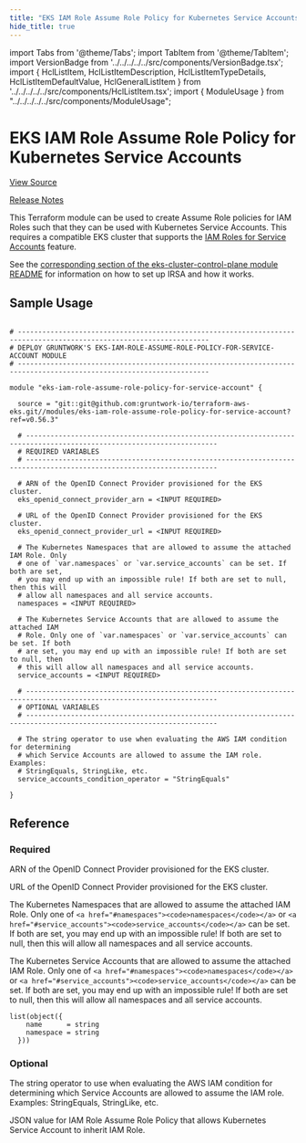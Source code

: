 ```yaml
---
title: "EKS IAM Role Assume Role Policy for Kubernetes Service Accounts"
hide_title: true
---
```


import Tabs from '@theme/Tabs';
import TabItem from '@theme/TabItem';
import VersionBadge from '../../../../../src/components/VersionBadge.tsx';
import { HclListItem, HclListItemDescription, HclListItemTypeDetails, HclListItemDefaultValue, HclGeneralListItem } from '../../../../../src/components/HclListItem.tsx';
import { ModuleUsage } from "../../../../../src/components/ModuleUsage";

<VersionBadge repoTitle="Amazon EKS" version="0.56.3" lastModifiedVersion="0.53.0"/>

# EKS IAM Role Assume Role Policy for Kubernetes Service Accounts

<a href="https://github.com/gruntwork-io/terraform-aws-eks/tree/master/modules/eks-iam-role-assume-role-policy-for-service-account" className="link-button" title="View the source code for this module in GitHub.">View Source</a>

<a href="https://github.com/gruntwork-io/terraform-aws-eks/releases/tag/v0.53.0" className="link-button" title="Release notes for only versions which impacted this module.">Release Notes</a>

This Terraform module can be used to create Assume Role policies for IAM Roles such that they can be used with
Kubernetes Service Accounts. This requires a compatible EKS cluster that supports the [IAM Roles for Service
Accounts](https://docs.aws.amazon.com/eks/latest/userguide/iam-roles-for-service-accounts.html) feature.

See the [corresponding section of the eks-cluster-control-plane module
README](https://github.com/gruntwork-io/terraform-aws-eks/tree/master/modules/eks-cluster-control-plane/README.md#how-do-i-associate-iam-roles-to-the-pods) for information on how to set
up IRSA and how it works.

## Sample Usage

<ModuleUsage>

```hcl title="main.tf"

# ---------------------------------------------------------------------------------------------------------------------
# DEPLOY GRUNTWORK'S EKS-IAM-ROLE-ASSUME-ROLE-POLICY-FOR-SERVICE-ACCOUNT MODULE
# ---------------------------------------------------------------------------------------------------------------------

module "eks-iam-role-assume-role-policy-for-service-account" {

  source = "git::git@github.com:gruntwork-io/terraform-aws-eks.git//modules/eks-iam-role-assume-role-policy-for-service-account?ref=v0.56.3"

  # ---------------------------------------------------------------------------------------------------------------------
  # REQUIRED VARIABLES
  # ---------------------------------------------------------------------------------------------------------------------

  # ARN of the OpenID Connect Provider provisioned for the EKS cluster.
  eks_openid_connect_provider_arn = <INPUT REQUIRED>

  # URL of the OpenID Connect Provider provisioned for the EKS cluster.
  eks_openid_connect_provider_url = <INPUT REQUIRED>

  # The Kubernetes Namespaces that are allowed to assume the attached IAM Role. Only
  # one of `var.namespaces` or `var.service_accounts` can be set. If both are set,
  # you may end up with an impossible rule! If both are set to null, then this will
  # allow all namespaces and all service accounts.
  namespaces = <INPUT REQUIRED>

  # The Kubernetes Service Accounts that are allowed to assume the attached IAM
  # Role. Only one of `var.namespaces` or `var.service_accounts` can be set. If both
  # are set, you may end up with an impossible rule! If both are set to null, then
  # this will allow all namespaces and all service accounts.
  service_accounts = <INPUT REQUIRED>

  # ---------------------------------------------------------------------------------------------------------------------
  # OPTIONAL VARIABLES
  # ---------------------------------------------------------------------------------------------------------------------

  # The string operator to use when evaluating the AWS IAM condition for determining
  # which Service Accounts are allowed to assume the IAM role. Examples:
  # StringEquals, StringLike, etc.
  service_accounts_condition_operator = "StringEquals"

}

```

</ModuleUsage>




## Reference

<Tabs>
<TabItem value="inputs" label="Inputs" default>

### Required

<HclListItem name="eks_openid_connect_provider_arn" requirement="required" type="string">
<HclListItemDescription>

ARN of the OpenID Connect Provider provisioned for the EKS cluster.

</HclListItemDescription>
</HclListItem>

<HclListItem name="eks_openid_connect_provider_url" requirement="required" type="string">
<HclListItemDescription>

URL of the OpenID Connect Provider provisioned for the EKS cluster.

</HclListItemDescription>
</HclListItem>

<HclListItem name="namespaces" requirement="required" type="list(string)">
<HclListItemDescription>

The Kubernetes Namespaces that are allowed to assume the attached IAM Role. Only one of `<a href="#namespaces"><code>namespaces</code></a>` or `<a href="#service_accounts"><code>service_accounts</code></a>` can be set. If both are set, you may end up with an impossible rule! If both are set to null, then this will allow all namespaces and all service accounts.

</HclListItemDescription>
</HclListItem>

<HclListItem name="service_accounts" requirement="required" type="list(object(…))">
<HclListItemDescription>

The Kubernetes Service Accounts that are allowed to assume the attached IAM Role. Only one of `<a href="#namespaces"><code>namespaces</code></a>` or `<a href="#service_accounts"><code>service_accounts</code></a>` can be set. If both are set, you may end up with an impossible rule! If both are set to null, then this will allow all namespaces and all service accounts.

</HclListItemDescription>
<HclListItemTypeDetails>

```hcl
list(object({
    name      = string
    namespace = string
  }))
```

</HclListItemTypeDetails>
</HclListItem>

### Optional

<HclListItem name="service_accounts_condition_operator" requirement="optional" type="string">
<HclListItemDescription>

The string operator to use when evaluating the AWS IAM condition for determining which Service Accounts are allowed to assume the IAM role. Examples: StringEquals, StringLike, etc.

</HclListItemDescription>
<HclListItemDefaultValue defaultValue="&quot;StringEquals&quot;"/>
</HclListItem>

</TabItem>
<TabItem value="outputs" label="Outputs">

<HclListItem name="assume_role_policy_json">
<HclListItemDescription>

JSON value for IAM Role Assume Role Policy that allows Kubernetes Service Account to inherit IAM Role.

</HclListItemDescription>
</HclListItem>

</TabItem>
</Tabs>


<!-- ##DOCS-SOURCER-START
{
  "originalSources": [
    "https://github.com/gruntwork-io/terraform-aws-eks/tree/master/modules/eks-iam-role-assume-role-policy-for-service-account/readme.md",
    "https://github.com/gruntwork-io/terraform-aws-eks/tree/master/modules/eks-iam-role-assume-role-policy-for-service-account/variables.tf",
    "https://github.com/gruntwork-io/terraform-aws-eks/tree/master/modules/eks-iam-role-assume-role-policy-for-service-account/outputs.tf"
  ],
  "sourcePlugin": "module-catalog-api",
  "hash": "f2be6798b5a732e86f55cf171e6666db"
}
##DOCS-SOURCER-END -->
